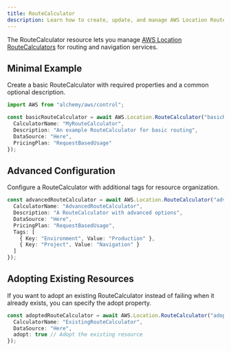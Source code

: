 ```yaml
---
title: RouteCalculator
description: Learn how to create, update, and manage AWS Location RouteCalculators using Alchemy Cloud Control.
---
```


The RouteCalculator resource lets you manage [AWS Location RouteCalculators](https://docs.aws.amazon.com/location/latest/userguide/) for routing and navigation services.

## Minimal Example

Create a basic RouteCalculator with required properties and a common optional description.

```ts
import AWS from "alchemy/aws/control";

const basicRouteCalculator = await AWS.Location.RouteCalculator("basicRouteCalculator", {
  CalculatorName: "MyRouteCalculator",
  Description: "An example RouteCalculator for basic routing",
  DataSource: "Here",
  PricingPlan: "RequestBasedUsage"
});
```

## Advanced Configuration

Configure a RouteCalculator with additional tags for resource organization.

```ts
const advancedRouteCalculator = await AWS.Location.RouteCalculator("advancedRouteCalculator", {
  CalculatorName: "AdvancedRouteCalculator",
  Description: "A RouteCalculator with advanced options",
  DataSource: "Here",
  PricingPlan: "RequestBasedUsage",
  Tags: [
    { Key: "Environment", Value: "Production" },
    { Key: "Project", Value: "Navigation" }
  ]
});
```

## Adopting Existing Resources

If you want to adopt an existing RouteCalculator instead of failing when it already exists, you can specify the adopt property.

```ts
const adoptedRouteCalculator = await AWS.Location.RouteCalculator("adoptedRouteCalculator", {
  CalculatorName: "ExistingRouteCalculator",
  DataSource: "Here",
  adopt: true // Adopt the existing resource
});
```